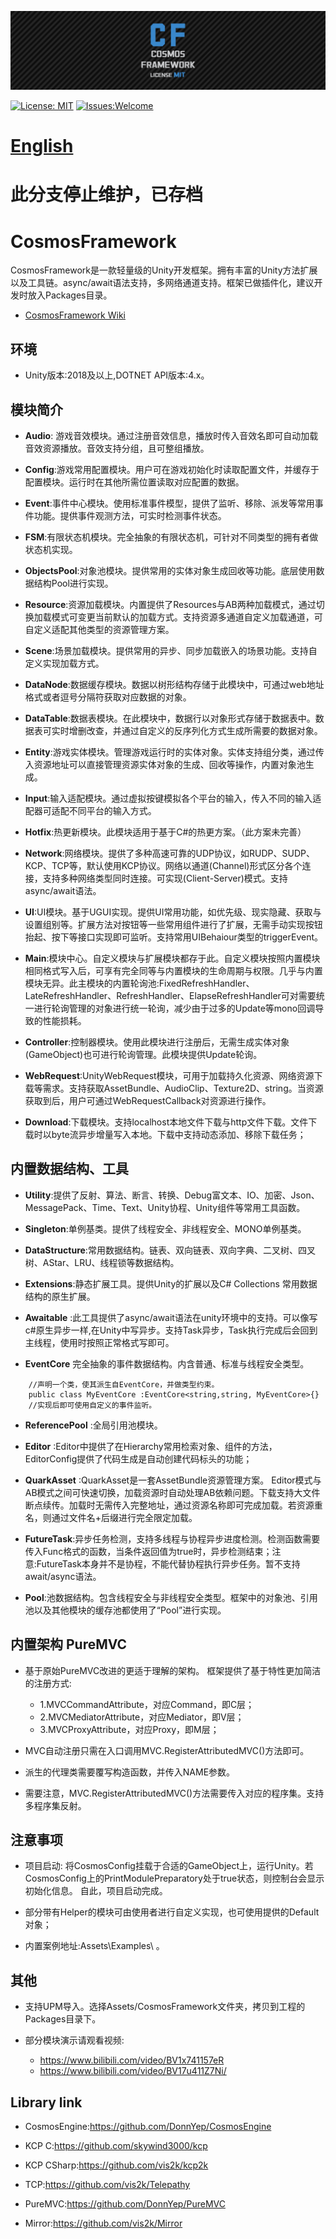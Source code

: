 ![Cosmos Logo](Images/Cosmos_GitLogo.png)

[![License: MIT](https://img.shields.io/badge/License-MIT-brightgreen.svg)](LICENSE)
[![Issues:Welcome](https://img.shields.io/badge/Issues-welcome-blue.svg)](https://github.com/DonnYep/CosmosFramework/issues)

# [English](README_EN.md) 

# 此分支停止维护，已存档

# CosmosFramework

CosmosFramework是一款轻量级的Unity开发框架。拥有丰富的Unity方法扩展以及工具链。async/await语法支持，多网络通道支持。框架已做插件化，建议开发时放入Packages目录。
* [CosmosFramework Wiki](https://github.com/DonnYep/CosmosFramework/wiki)<br/>

## 环境

- Unity版本:2018及以上,DOTNET API版本:4.x。

## 模块简介

- **Audio**: 游戏音效模块。通过注册音效信息，播放时传入音效名即可自动加载音效资源播放。音效支持分组，且可整组播放。

- **Config**:游戏常用配置模块。用户可在游戏初始化时读取配置文件，并缓存于配置模块。运行时在其他所需位置读取对应配置的数据。

- **Event**:事件中心模块。使用标准事件模型，提供了监听、移除、派发等常用事件功能。提供事件观测方法，可实时检测事件状态。

- **FSM**:有限状态机模块。完全抽象的有限状态机，可针对不同类型的拥有者做状态机实现。

- **ObjectsPool**:对象池模块。提供常用的实体对象生成回收等功能。底层使用数据结构Pool进行实现。

- **Resource**:资源加载模块。内置提供了Resources与AB两种加载模式，通过切换加载模式可变更当前默认的加载方式。支持资源多通道自定义加载通道，可自定义适配其他类型的资源管理方案。

- **Scene**:场景加载模块。提供常用的异步、同步加载嵌入的场景功能。支持自定义实现加载方式。

- **DataNode**:数据缓存模块。数据以树形结构存储于此模块中，可通过web地址格式或者逗号分隔符获取对应数据的对象。

- **DataTable**:数据表模块。在此模块中，数据行以对象形式存储于数据表中。数据表可实时增删改查，并通过自定义的反序列化方式生成所需要的数据对象。

- **Entity**:游戏实体模块。管理游戏运行时的实体对象。实体支持组分类，通过传入资源地址可以直接管理资源实体对象的生成、回收等操作，内置对象池生成。

- **Input**:输入适配模块。通过虚拟按键模拟各个平台的输入，传入不同的输入适配器可适配不同平台的输入方式。

- **Hotfix**:热更新模块。此模块适用于基于C#的热更方案。（此方案未完善）

- **Network**:网络模块。提供了多种高速可靠的UDP协议，如RUDP、SUDP、KCP、TCP等，默认使用KCP协议。网络以通道(Channel)形式区分各个连接，支持多种网络类型同时连接。可实现(Client-Server)模式。支持async/await语法。

- **UI**:UI模块。基于UGUI实现。提供UI常用功能，如优先级、现实隐藏、获取与设置组别等。扩展方法对按钮等一些常用组件进行了扩展，无需手动实现按钮抬起、按下等接口实现即可监听。支持常用UIBehaiour类型的triggerEvent。

- **Main**:模块中心。自定义模块与扩展模块都存于此。自定义模块按照内置模块相同格式写入后，可享有完全同等与内置模块的生命周期与权限。几乎与内置模块无异。此主模块的内置轮询池:FixedRefreshHandler、LateRefreshHandler、RefreshHandler、ElapseRefreshHandler可对需要统一进行轮询管理的对象进行统一轮询，减少由于过多的Update等mono回调导致的性能损耗。

- **Controller**:控制器模块。使用此模块进行注册后，无需生成实体对象(GameObject)也可进行轮询管理。此模块提供Update轮询。

- **WebRequest**:UnityWebRequest模块，可用于加载持久化资源、网络资源下载等需求。支持获取AssetBundle、AudioClip、Texture2D、string。当资源获取到后，用户可通过WebRequestCallback对资源进行操作。

- **Download**:下载模块。支持localhost本地文件下载与http文件下载。文件下载时以byte流异步增量写入本地。下载中支持动态添加、移除下载任务；

## 内置数据结构、工具

- **Utility**:提供了反射、算法、断言、转换、Debug富文本、IO、加密、Json、MessagePack、Time、Text、Unity协程、Unity组件等常用工具函数。

- **Singleton**:单例基类。提供了线程安全、非线程安全、MONO单例基类。

- **DataStructure**:常用数据结构。链表、双向链表、双向字典、二叉树、四叉树、AStar、LRU、线程锁等数据结构。

- **Extensions**:静态扩展工具。提供Unity的扩展以及C# Collections 常用数据结构的原生扩展。

- **Awaitable** :此工具提供了async/await语法在unity环境中的支持。可以像写c#原生异步一样,在Unity中写异步。支持Task异步，Task执行完成后会回到主线程，使用时按照正常格式写即可。

- **EventCore** 完全抽象的事件数据结构。内含普通、标准与线程安全类型。
```CSharp
    //声明一个类，使其派生自EventCore，并做类型约束。
    public class MyEventCore :EventCore<string,string, MyEventCore>{}
    //实现后即可使用自定义的事件监听。
```
- **ReferencePool** :全局引用池模块。

- **Editor** :Editor中提供了在Hierarchy常用检索对象、组件的方法，EditorConfig提供了代码生成是自动创建代码标头的功能；

- **QuarkAsset** :QuarkAsset是一套AssetBundle资源管理方案。 Editor模式与AB模式之间可快速切换，加载资源时自动处理AB依赖问题。下载支持大文件断点续传。加载时无需传入完整地址，通过资源名称即可完成加载。若资源重名，则通过文件名+后缀进行完全限定加载。

- **FutureTask**:异步任务检测，支持多线程与协程异步进度检测。检测函数需要传入Func<bool>格式的函数，当条件返回值为true时，异步检测结束；注意:FutureTask本身并不是协程，不能代替协程执行异步任务。暂不支持await/async语法。

- **Pool**:池数据结构。包含线程安全与非线程安全类型。框架中的对象池、引用池以及其他模块的缓存池都使用了“Pool”进行实现。
    
## 内置架构 PureMVC

- 基于原始PureMVC改进的更适于理解的架构。
    框架提供了基于特性更加简洁的注册方式:
    - 1.MVCCommandAttribute，对应Command，即C层；
    - 2.MVCMediatorAttribute，对应Mediator，即V层；
    - 3.MVCProxyAttribute，对应Proxy，即M层；
    
- MVC自动注册只需在入口调用MVC.RegisterAttributedMVC()方法即可。

- 派生的代理类需要覆写构造函数，并传入NAME参数。

- 需要注意，MVC.RegisterAttributedMVC()方法需要传入对应的程序集。支持多程序集反射。

## 注意事项

- 项目启动:
    将CosmosConfig挂载于合适的GameObject上，运行Unity。若CosmosConfig上的PrintModulePreparatory处于true状态，则控制台会显示初始化信息。  自此，项目启动完成。
    
- 部分带有Helper的模块可由使用者进行自定义实现，也可使用提供的Default对象；

- 内置案例地址:Assets\Examples\ 。

## 其他

- 支持UPM导入。选择Assets/CosmosFramework文件夹，拷贝到工程的Packages目录下。
    
- 部分模块演示请观看视频:
    - https://www.bilibili.com/video/BV1x741157eR
    - https://www.bilibili.com/video/BV17u411Z7Ni/
    
## Library link

- CosmosEngine:https://github.com/DonnYep/CosmosEngine

- KCP C:https://github.com/skywind3000/kcp
    
- KCP CSharp:https://github.com/vis2k/kcp2k
    
- TCP:https://github.com/vis2k/Telepathy

- PureMVC:https://github.com/DonnYep/PureMVC

- Mirror:https://github.com/vis2k/Mirror
